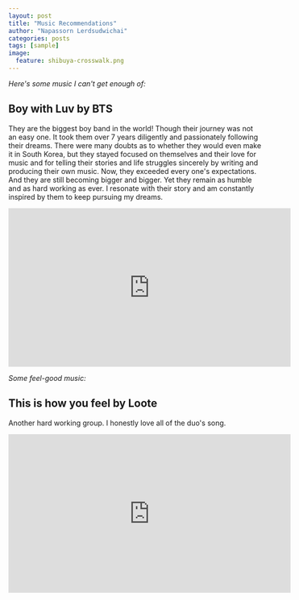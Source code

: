 ```yaml
---
layout: post
title: "Music Recommendations"
author: "Napassorn Lerdsudwichai"
categories: posts
tags: [sample]
image:	
  feature: shibuya-crosswalk.png
---
```


*Here's some music I can't get enough of:* 
  

## Boy with Luv by BTS
They are the biggest boy band in the world! Though their journey was not an easy one. It took them over 7 years diligently and passionately following their dreams. There were many doubts as to whether they would even make it in South Korea, but they stayed focused on themselves and their love for music and for telling their stories and life struggles sincerely by writing and producing their own music. Now, they exceeded every one's expectations. And they are still becoming bigger and bigger. Yet they remain as humble and as hard working as ever. I resonate with their story and am constantly inspired by them to keep pursuing my dreams.
<iframe width="560" height="315" src="https://www.youtube.com/embed/XsX3ATc3FbA" frameborder="0" allow="accelerometer; autoplay; encrypted-media; gyroscope; picture-in-picture" allowfullscreen></iframe>
  
*Some feel-good music:*

## This is how you feel by Loote
Another hard working group. I honestly love all of the duo's song.
<iframe width="560" height="315" src="https://www.youtube.com/embed/2dxd2SMuyHo" frameborder="0" allow="accelerometer; autoplay; encrypted-media; gyroscope; picture-in-picture" allowfullscreen></iframe> 
